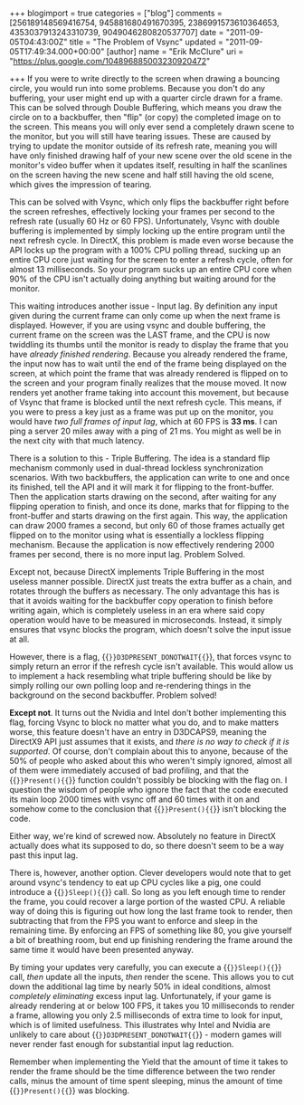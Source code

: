 +++
blogimport = true
categories = ["blog"]
comments = [256189148569416754, 945881680491670395, 2386991573610364653, 4353037913243310739, 9049046280820537707]
date = "2011-09-05T04:43:00Z"
title = "The Problem of Vsync"
updated = "2011-09-05T17:49:34.000+00:00"
[author]
name = "Erik McClure"
uri = "https://plus.google.com/104896885003230920472"

+++
If you were to write directly to the screen when drawing a bouncing circle, you would run into some problems. Because you don't do any buffering, your user might end up with a quarter circle drawn for a frame. This can be solved through Double Buffering, which means you draw the circle on to a backbuffer, then "flip" (or copy) the completed image on to the screen. This means you will only ever send a completely drawn scene to the monitor, but you will still have tearing issues. These are caused by trying to update the monitor outside of its refresh rate, meaning you will have only finished drawing half of your new scene over the old scene in the monitor's video buffer when it updates itself, resulting in half the scanlines on the screen having the new scene and half still having the old scene, which gives the impression of tearing.

This can be solved with Vsync, which only flips the backbuffer right before the screen refreshes, effectively locking your frames per second to the refresh rate (usually 60 Hz or 60 FPS). Unfortunately, Vsync with double buffering is implemented by simply locking up the entire program until the next refresh cycle. In DirectX, this problem is made even worse because the API locks up the program with a 100% CPU polling thread, sucking up an entire CPU core just waiting for the screen to enter a refresh cycle, often for almost 13 milliseconds. So your program sucks up an entire CPU core when 90% of the CPU isn't actually doing anything but waiting around for the monitor.

This waiting introduces another issue - Input lag. By definition any input given during the current frame can only come up when the next frame is displayed. However, if you are using vsync and double buffering, the current frame on the screen was the LAST frame, and the CPU is now twiddling its thumbs until the monitor is ready to display the frame that you have *already finished rendering*. Because you already rendered the frame, the input now has to wait until the end of the frame being displayed on the screen, at which point the frame that was already rendered is flipped on to the screen and your program finally realizes that the mouse moved. It now renders yet another frame taking into account this movement, but because of Vsync that frame is blocked until the next refresh cycle. This means, if you were to press a key just as a frame was put up on the monitor, you would have *two full frames of input lag*, which at 60 FPS is **33 ms**. I can ping a server 20 miles away with a ping of 21 ms. You might as well be in the next city with that much latency.

There is a solution to this - Triple Buffering. The idea is a standard flip mechanism commonly used in dual-thread lockless synchronization scenarios. With two backbuffers, the application can write to one and once its finished, tell the API and it will mark it for flipping to the front-buffer. Then the application starts drawing on the second, after waiting for any flipping operation to finish, and once its done, marks that for flipping to the front-buffer and starts drawing on the first again. This way, the application can draw 2000 frames a second, but only 60 of those frames actually get flipped on to the monitor using what is essentially a lockless flipping mechanism. Because the application is now effectively rendering 2000 frames per second, there is no more input lag. Problem Solved.

Except not, because DirectX implements Triple Buffering in the most useless manner possible. DirectX just treats the extra buffer as a chain, and rotates through the buffers as necessary. The only advantage this has is that it avoids waiting for the backbuffer copy operation to finish before writing again, which is completely useless in an era where said copy operation would have to be measured in microseconds. Instead, it simply ensures that vsync blocks the program, which doesn't solve the input issue at all.

However, there is a flag, {{<code>}}D3DPRESENT_DONOTWAIT{{</code>}}, that forces vsync to simply return an error if the refresh cycle isn't available. This would allow us to implement a hack resembling what triple buffering should be like by simply rolling our own polling loop and re-rendering things in the background on the second backbuffer. Problem solved!

**Except not**. It turns out the Nvidia and Intel don't bother implementing this flag, forcing Vsync to block no matter what you do, and to make matters worse, this feature doesn't have an entry in D3DCAPS9, meaning the DirectX9 API just assumes that it exists, and *there is no way to check if it is supported*. Of course, don't complain about this to anyone, because of the 50% of people who asked about this who weren't simply ignored, almost all of them were immediately accused of bad profiling, and that the {{<code>}}Present(){{</code>}} function couldn't possibly be blocking with the flag on. I question the wisdom of people who ignore the fact that the code executed its main loop 2000 times with vsync off and 60 times with it on and somehow come to the conclusion that {{<code>}}Present(){{</code>}} isn't blocking the code.

Either way, we're kind of screwed now. Absolutely no feature in DirectX actually does what its supposed to do, so there doesn't seem to be a way past this input lag.

There is, however, another option. Clever developers would note that to get around vsync's tendency to eat up CPU cycles like a pig, one could introduce a {{<code>}}Sleep(){{</code>}} call. So long as you left enough time to render the frame, you could recover a large portion of the wasted CPU. A reliable way of doing this is figuring out how long the last frame took to render, then subtracting that from the FPS you want to enforce and sleep in the remaining time. By enforcing an FPS of something like 80, you give yourself a bit of breathing room, but end up finishing rendering the frame around the same time it would have been presented anyway.

By timing your updates very carefully, you can execute a {{<code>}}Sleep(){{</code>}} call, *then* update all the inputs, *then* render the scene. This allows you to cut down the additional lag time by nearly 50% in ideal conditions, almost *completely eliminating* excess input lag. Unfortunately, if your game is already rendering at or below 100 FPS, it takes you 10 milliseconds to render a frame, allowing you only 2.5 milliseconds of extra time to look for input, which is of limited usefulness. This illustrates why Intel and Nvidia are unlikely to care about {{<code>}}D3DPRESENT_DONOTWAIT{{</code>}} - modern games will never render fast enough for substantial input lag reduction.

Remember when implementing the Yield that the amount of time it takes to render the frame should be the time difference between the two render calls, minus the amount of time spent sleeping, minus the amount of time {{<code>}}Present(){{</code>}} was blocking.
